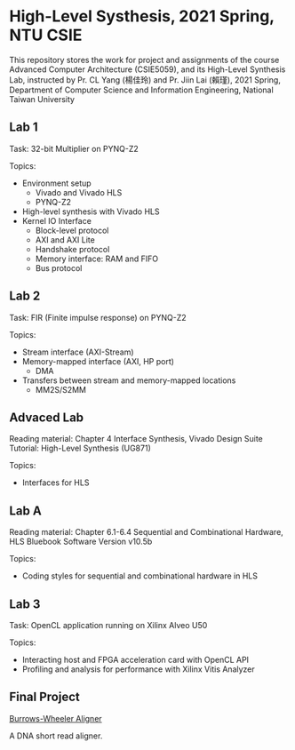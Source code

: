 # High-Level Systhesis, 2021 Spring, NTU CSIE

This repository stores the work for project and assignments of the course
Advanced Computer Architecture (CSIE5059), and its High-Level Synthesis Lab, 
instructed by Pr. CL Yang (楊佳玲) and Pr. Jiin Lai (賴瑾), 2021 Spring, 
Department of Computer Science and Information Engineering, National Taiwan
University

## Lab 1
Task: 32-bit Multiplier on PYNQ-Z2

Topics:
- Environment setup
    - Vivado and Vivado HLS
    - PYNQ-Z2
- High-level synthesis with Vivado HLS
- Kernel IO Interface
    - Block-level protocol
    - AXI and AXI Lite
    - Handshake protocol
    - Memory interface: RAM and FIFO
    - Bus protocol

## Lab 2
Task: FIR (Finite impulse response) on PYNQ-Z2

Topics:
- Stream interface (AXI-Stream)
- Memory-mapped interface (AXI, HP port)
    - DMA
- Transfers between stream and memory-mapped locations
    - MM2S/S2MM

## Advaced Lab
Reading material: Chapter 4 Interface Synthesis,
Vivado Design Suite Tutorial: High-Level Synthesis (UG871)

Topics:
- Interfaces for HLS

## Lab A

Reading material: Chapter 6.1-6.4 Sequential and Combinational Hardware,
HLS Bluebook Software Version v10.5b

Topics:
- Coding styles for sequential and combinational hardware in HLS

## Lab 3

Task: OpenCL application running on Xilinx Alveo U50

Topics:
- Interacting host and FPGA acceleration card with OpenCL API
- Profiling and analysis for performance with Xilinx Vitis Analyzer

## Final Project

[Burrows-Wheeler Aligner](https://github.com/soyccan/bwa_hls)

A DNA short read aligner.


